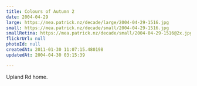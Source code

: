 ```yaml
---
title: Colours of Autumn 2
date: 2004-04-29
large: https://mea.patrick.nz/decade/large/2004-04-29-1516.jpg
small: https://mea.patrick.nz/decade/small/2004-04-29-1516.jpg
smallRetina: https://mea.patrick.nz/decade/small/2004-04-29-1516@2x.jpg
flickrUrl: null
photoId: null
createdAt: 2011-01-30 11:07:15.480198
updatedAt: 2004-04-30 03:15:39

---
```

Upland Rd home.
